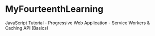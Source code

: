 # MyFourteenthLearning
JavaScript Tutorial - Progressive Web Application - Service Workers &amp; Caching API (Basics)
